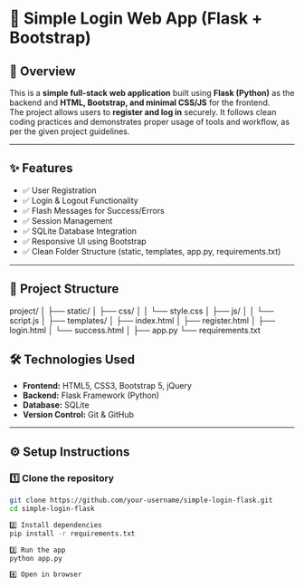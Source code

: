 # 🧠 Simple Login Web App (Flask + Bootstrap)

## 🔹 Overview  
This is a **simple full-stack web application** built using **Flask (Python)** as the backend and **HTML, Bootstrap, and minimal CSS/JS** for the frontend.  
The project allows users to **register and log in** securely. It follows clean coding practices and demonstrates proper usage of tools and workflow, as per the given project guidelines.

---

## ✨ Features
- ✅ User Registration  
- ✅ Login & Logout Functionality  
- ✅ Flash Messages for Success/Errors  
- ✅ Session Management  
- ✅ SQLite Database Integration  
- ✅ Responsive UI using Bootstrap  
- ✅ Clean Folder Structure (static, templates, app.py, requirements.txt)

---

## 🧩 Project Structure
project/
│
├── static/
│ ├── css/
│ │ └── style.css
│ ├── js/
│ │ └── script.js
│
├── templates/
│ ├── index.html
│ ├── register.html
│ ├── login.html
│ └── success.html
│
├── app.py
└── requirements.txt

## 🛠️ Technologies Used
- **Frontend:** HTML5, CSS3, Bootstrap 5, jQuery  
- **Backend:** Flask Framework (Python)  
- **Database:** SQLite  
- **Version Control:** Git & GitHub  

---

## ⚙️ Setup Instructions

### 1️⃣ Clone the repository
```bash
git clone https://github.com/your-username/simple-login-flask.git
cd simple-login-flask

2️⃣ Install dependencies
pip install -r requirements.txt

3️⃣ Run the app
python app.py

4️⃣ Open in browser



